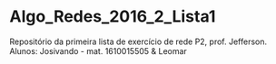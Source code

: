 # Algo_Redes_2016_2_Lista1
Repositório da primeira lista de exercício de rede P2, prof. Jefferson.
Alunos: Josivando - mat. 1610015505 & Leomar
